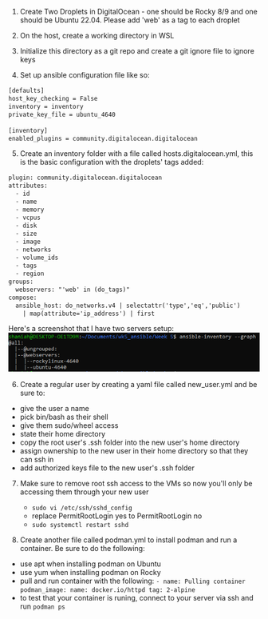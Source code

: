 1) Create Two Droplets in DigitalOcean - one should be Rocky 8/9 and one should be Ubuntu 22.04. Please add 'web' as a tag to each droplet

2) On the host, create a working directory in WSL

3) Initialize this directory as a git repo and create a git ignore file to ignore keys

4) Set up ansible configuration file like so: 
```
[defaults]
host_key_checking = False
inventory = inventory
private_key_file = ubuntu_4640

[inventory]
enabled_plugins = community.digitalocean.digitalocean
```

5) Create an inventory folder with a file called hosts.digitalocean.yml, this is the basic configuration with the droplets' tags added:
```
plugin: community.digitalocean.digitalocean
attributes:
  - id
  - name
  - memory
  - vcpus
  - disk
  - size
  - image
  - networks
  - volume_ids
  - tags
  - region
groups:
  webservers: "'web' in (do_tags)"
compose:
  ansible_host: do_networks.v4 | selectattr('type','eq','public')
    | map(attribute='ip_address') | first
```

Here's a screenshot that I have two servers setup:
![Snippet](snip.PNG)

6) Create a regular user by creating a yaml file called new_user.yml and be sure to:
- give the user a name
- pick bin/bash as their shell
- give them sudo/wheel access
- state their home directory
- copy the root user's .ssh folder into the new user's home directory
- assign ownership to the new user in their home directory so that they can ssh in
- add authorized keys file to the new user's .ssh folder

7) Make sure to remove root ssh access to the VMs so now you'll only be accessing them through your new user
    - ``` sudo vi /etc/ssh/sshd_config ```
    - replace PermitRootLogin yes to PermitRootLogin no
    - ``` sudo systemctl restart sshd ```

8) Create another file called podman.yml to install podman and run a container. Be sure to do the following:
- use apt when installing podman on Ubuntu
- use yum when installing podman on Rocky
- pull and run container with the following: ``` - name: Pulling container
                 podman_image:
                    name: docker.io/httpd
                    tag: 2-alpine
                    ```
- to test that your container is runing, connect to your server via ssh and run ``` podman ps ```

